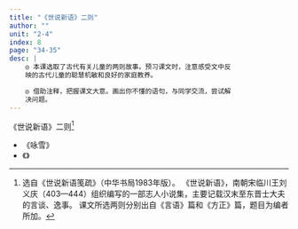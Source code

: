 ```yaml
---
title: "《世说新语》二则"
author: ""
unit: "2-4"
index: 8
page: "34-35"
desc: |
    ◎ 本课选取了古代有关儿童的两则故事。预习课文时，注意感受文中反
    映的古代儿童的聪慧机敏和良好的家庭教养。

    ◎ 借助注释，把握课文大意。画出你不懂的语句，与同学交流，尝试解
    决问题。
---
```


《世说新语》二则[^1-a]

[^1-a]: 选自《世说新语笺疏》（中华书局1983年版）。
    《世说新语》，南朝宋临川王刘义庆（403—444）组织编写的一部志人小说集，主要记载汉末至东晋士大夫的言谈、逸事。
    课文所选两则分别出自《言语》篇和《方正》篇，题目为编者所加。

- 《咏雪》
- 《》